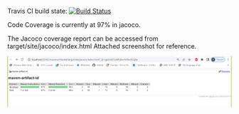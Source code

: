Travis CI build state: [![Build Status](https://app.travis-ci.com/Siri-Balmoori/assgn4.svg?branch=main)](https://app.travis-ci.com/Siri-Balmoori/assgn4)


Code Coverage is currently at 97% in jacoco.

The Jacoco coverage report can be accessed from target/site/jacoco/index.html
Attached screenshot for reference.

![Alt text](/Code-coverage.png?raw=true "Code-coverage")
